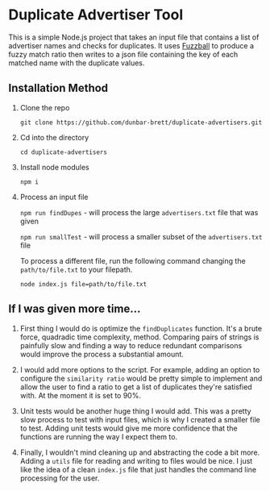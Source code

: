 # Duplicate Advertiser Tool

This is a simple Node.js project that takes an input file that contains a list of advertiser names and checks for duplicates. It uses [Fuzzball](https://www.npmjs.com/package/fuzzball) to produce a fuzzy match ratio then writes to a json file containing the key of each matched name with the duplicate values. 

## Installation Method
1. Clone the repo

    `git clone https://github.com/dunbar-brett/duplicate-advertisers.git`
2. Cd into the directory

    `cd duplicate-advertisers`
3. Install node modules

    `npm i`
4. Process an input file

    `npm run findDupes` - will process the large `advertisers.txt` file that was given
    
    `npm run smallTest` - will process a smaller subset of the `advertisers.txt` file
    
    To process a different file, run the following command changing the `path/to/file.txt` to your filepath.
    
    `node index.js file=path/to/file.txt`
    

## If I was given more time...

1. First thing I would do is optimize the `findDuplicates` function. It's a brute force, quadradic time complexity, method. Comparing pairs of strings is painfully slow and finding a way to reduce redundant comparisons would improve the process a substantial amount.

2. I would add more options to the script. For example, adding an option to configure the `similarity ratio` would be pretty simple to implement and allow the user to find a ratio to get a list of duplicates they're satisfied with. At the moment it is set to 90%.

3. Unit tests would be another huge thing I would add. This was a pretty slow process to test with input files, which is why I created a smaller file to test. Adding unit tests would give me more confidence that the functions are running the way I expect them to. 

4. Finally, I wouldn't mind cleaning up and abstracting the code a bit more. Adding a `utils` file for reading and writing to files would be nice. I just like the idea of a clean `index.js` file that just handles the command line processing for the user.
